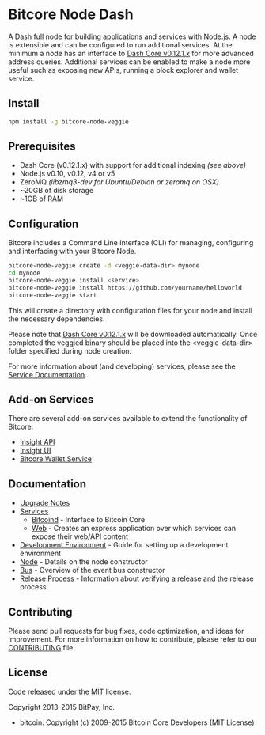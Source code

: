 Bitcore Node Dash
============

A Dash full node for building applications and services with Node.js. A node is extensible and can be configured to run additional services. At the minimum a node has an interface to [Dash Core v0.12.1.x](https://github.com/veggiepay/veggie/tree/v0.12.1.x) for more advanced address queries. Additional services can be enabled to make a node more useful such as exposing new APIs, running a block explorer and wallet service.

## Install

```bash
npm install -g bitcore-node-veggie
```

## Prerequisites

- Dash Core (v0.12.1.x) with support for additional indexing *(see above)*
- Node.js v0.10, v0.12, v4 or v5
- ZeroMQ *(libzmq3-dev for Ubuntu/Debian or zeromq on OSX)*
- ~20GB of disk storage
- ~1GB of RAM

## Configuration

Bitcore includes a Command Line Interface (CLI) for managing, configuring and interfacing with your Bitcore Node.

```bash
bitcore-node-veggie create -d <veggie-data-dir> mynode
cd mynode
bitcore-node-veggie install <service>
bitcore-node-veggie install https://github.com/yourname/helloworld
bitcore-node-veggie start
```

This will create a directory with configuration files for your node and install the necessary dependencies.

Please note that [Dash Core v0.12.1.x](https://github.com/veggiepay/veggie/tree/v0.12.1.x) will be downloaded automatically. Once completed the veggied binary should be placed into the &lt;veggie-data-dir&gt; folder specified during node creation.

For more information about (and developing) services, please see the [Service Documentation](docs/services.md).

## Add-on Services

There are several add-on services available to extend the functionality of Bitcore:

- [Insight API](https://github.com/veggiepay/insight-api-veggie/tree/master)
- [Insight UI](https://github.com/veggiepay/insight-ui-veggie/tree/master)
- [Bitcore Wallet Service](https://github.com/veggiepay/bitcore-wallet-service/tree/master)

## Documentation

- [Upgrade Notes](docs/upgrade.md)
- [Services](docs/services.md)
  - [Bitcoind](docs/services/bitcoind.md) - Interface to Bitcoin Core
  - [Web](docs/services/web.md) - Creates an express application over which services can expose their web/API content
- [Development Environment](docs/development.md) - Guide for setting up a development environment
- [Node](docs/node.md) - Details on the node constructor
- [Bus](docs/bus.md) - Overview of the event bus constructor
- [Release Process](docs/release.md) - Information about verifying a release and the release process.

## Contributing

Please send pull requests for bug fixes, code optimization, and ideas for improvement. For more information on how to contribute, please refer to our [CONTRIBUTING](https://github.com/bitpay/bitcore/blob/master/CONTRIBUTING.md) file.

## License

Code released under [the MIT license](https://github.com/bitpay/bitcore-node-veggie/blob/master/LICENSE).

Copyright 2013-2015 BitPay, Inc.

- bitcoin: Copyright (c) 2009-2015 Bitcoin Core Developers (MIT License)
